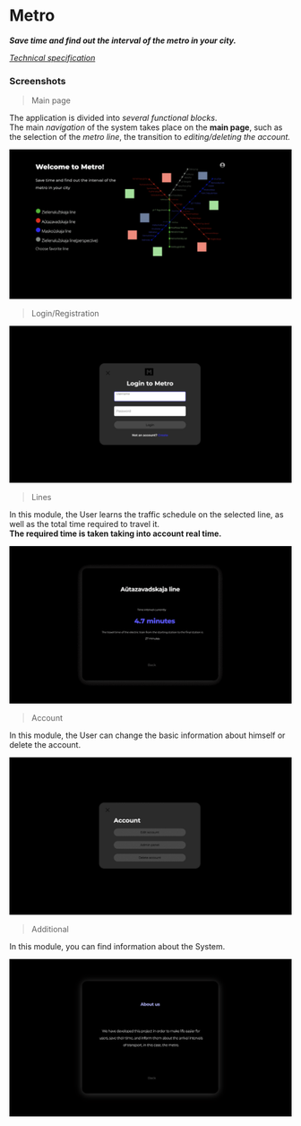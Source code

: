 # Metro

***Save time and find out the interval of the metro in your city.***

*[Technical specification](docs/Specification-metro.md)*

### Screenshots

> Main page

The application is divided into *several functional blocks*.  
The main *navigation* of the system takes place on the **main page**, 
such as the selection of the *metro line*, the transition to *editing/deleting the account.*

![Main window](docs/screenshots/main-window.gif)

> Login/Registration

![Authorization windows](docs/screenshots/authorization.gif)

> Lines

In this module, the User learns the traffic schedule on the 
selected line, as well as the total time required to travel it.  
**The required time is taken taking into account real time.**

![Line windows](docs/screenshots/line-examples.gif)

> Account

In this module, the User can change the basic information about 
himself or delete the account.

![Account windows](docs/screenshots/acc-examples.gif)

> Additional 

In this module, you can find information about the System.

![About us](docs/screenshots/about.png)
